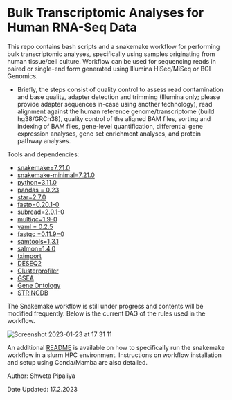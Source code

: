 # Bulk Transcriptomic Analyses for Human RNA-Seq Data
This repo contains bash scripts and a snakemake workflow for performing bulk transcriptomic analyses, specifically using samples originating from human tissue/cell culture. Workflow can be used for sequencing reads in paired or single-end form generated using Illumina HiSeq/MiSeq or BGI Genomics.  

 - Briefly, the steps consist of  quality control to assess read contamination and base quality, adapter detection and trimming (Illumina only; please provide adapter sequences in-case using another technology), read alignment against the human reference genome/transcriptome (build hg38/GRCh38), quality control of the aligned BAM files, sorting and indexing of BAM files, gene-level quantification, differential gene expression analyses, gene set enrichment analyses, and protein pathway analyses.

Tools and dependencies:
 -   [snakemake=7.21.0](https://snakemake.readthedocs.io/en/v7.21.0/)
 -   [snakemake-minimal=7.21.0](https://snakemake.readthedocs.io/en/stable/getting_started/installation.html)
 -   [python=3.11.0](https://docs.python.org/3/whatsnew/3.11.html)
 -   [pandas = 0.23](https://pandas.pydata.org/)
 -   [star=2.7.0](https://github.com/alexdobin/STAR)
 -   [fastp=0.20.1-0](https://github.com/OpenGene/fastp)
 -   [subread=2.0.1-0](https://subread.sourceforge.net/)
 -   [multiqc=1.9-0](https://multiqc.info/)
 -   [yaml = 0.2.5](https://yaml.org/)
 -   [fastqc =0.11.9=0](https://www.bioinformatics.babraham.ac.uk/projects/fastqc/)
 -   [samtools=1.3.1](http://www.htslib.org/)
 -   [salmon=1.4.0](https://salmon.readthedocs.io/en/latest/salmon.html)
 -   [tximport](https://bioconductor.org/packages/release/bioc/html/tximport.html)
 -   [DESEQ2](https://bioconductor.org/packages/release/bioc/html/DESeq2.html)
 -   [Clusterprofiler](https://bioconductor.org/packages/release/bioc/html/clusterProfiler.html)
 -   [GSEA](https://www.gsea-msigdb.org/gsea/index.jsp)
 -   [Gene Ontology](http://geneontology.org/)
 -   [STRINGDB](https://string-db.org/)

The Snakemake workflow is still under progress and contents will be modified frequently. Below is the current DAG of the rules used in the workflow.

![Screenshot 2023-01-23 at 17 31 11](https://user-images.githubusercontent.com/61172011/214095023-591e9fc1-dff0-4798-ac86-416f29dfc44c.png)

An additional [README](https://github.com/svpipaliya/bulk-rnaseq/tree/main/snakemake) is available on how to specifically run the snakemake workflow in a slurm HPC environment. Instructions on workflow installation and setup using Conda/Mamba are also detailed. 

Author: Shweta Pipaliya

Date Updated: 17.2.2023
